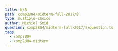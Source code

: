 ```yaml
---
title: N/A
path: comp2804/midterm-fall-2017/8
type: multiple-choice
author: Michiel Smid
question: comp2804/midterm-fall-2017/8/question.ts
tags:
  - comp2804
  - comp2804-midterm
---
```

